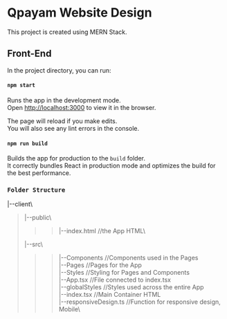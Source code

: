 # Qpayam Website Design

This project is created using MERN Stack.

## Front-End

In the project directory, you can run:

#### `npm start`

Runs the app in the development mode.\
Open [http://localhost:3000](http://localhost:3000) to view it in the browser.

The page will reload if you make edits.\
You will also see any lint errors in the console.

#### `npm run build`

Builds the app for production to the `build` folder.\
It correctly bundles React in production mode and optimizes the build for the best performance.

### `Folder Structure`

|--client\

> |--public\
>
> > > |--index.html //the App HTML\
>
> |--src\
>
> > > |--Components //Components used in the Pages\
> > > |--Pages //Pages for the App\
> > > |--Styles //Styling for Pages and Components\
> > > |--App.tsx //File connected to index.tsx\
> > > |--globalStyles //Styles used across the entire App\
> > > |--index.tsx //Main Container HTML\
> > > |--responsiveDesign.ts //Function for responsive design, Mobile\
